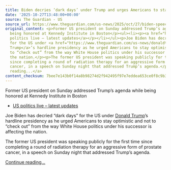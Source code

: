 ```yaml
---
title: Biden decries ‘dark days’ under Trump and urges Americans to stay positive
date: '2025-10-27T13:48:00+00:00'
source: The Guardian - US
source_url: https://www.theguardian.com/us-news/2025/oct/27/biden-speech-trump-presidency
original_content: <p>Former US president on Sunday addressed Trump’s agenda while
  being honored at Kennedy Institute in Boston</p><ul><li><p><a href="https://www.theguardian.com/us-news/live/2025/oct/27/donald-trump-japan-sanae-takaichi-asia-canada-trade-news-updates-us-politics-live">US
  politics live – latest updates</a></p></li></ul><p>Joe Biden has decried “dark days”
  for the US under <a href="https://www.theguardian.com/us-news/donaldtrump">Donald
  Trump</a>’s hardline presidency as he urged Americans to stay optimistic and not
  to “check out” from the way White House politics under his successor is affecting
  the nation.</p><p>The former US president was speaking publicly for the first time
  since completing a round of radiation therapy for an aggressive form of prostate
  cancer, in a speech on Sunday night that addressed Trump’s agenda.</p> <a href="https://www.theguardian.com/us-news/2025/oct/27/biden-speech-trump-presidency">Continue
  reading...</a>
content_checksum: 7bee7e143b0f14a8b98274d2f942495f97e7eddea653ce0f8c9b32b636cd20b7
---
```


Former US president on Sunday addressed Trump’s agenda while being honored at Kennedy Institute in Boston

- [US politics live – latest updates](https://www.theguardian.com/us-news/live/2025/oct/27/donald-trump-japan-sanae-takaichi-asia-canada-trade-news-updates-us-politics-live)

Joe Biden has decried “dark days” for the US under [Donald Trump](https://www.theguardian.com/us-news/donaldtrump)’s hardline presidency as he urged Americans to stay optimistic and not to “check out” from the way White House politics under his successor is affecting the nation.

The former US president was speaking publicly for the first time since completing a round of radiation therapy for an aggressive form of prostate cancer, in a speech on Sunday night that addressed Trump’s agenda.

 [Continue reading...](https://www.theguardian.com/us-news/2025/oct/27/biden-speech-trump-presidency)
